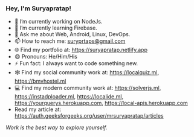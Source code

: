### Hey, I'm Suryapratap!


- 🔭 I’m currently working on NodeJs.
- 🌱 I’m currently learning Firebase.
- 💬 Ask me about Web, Android, Linux, DevOps.
- 📫 How to reach me: suryprtaps@gmail.com
- 🌐 Find my portfolio at: https://suryapratap.netlify.app
- 😄 Pronouns: He/Him/His
- ⚡ Fun fact: I always want to code something new.
- 🕸️ Find my social community work at: https://localquiz.ml, https://bmvhostel.ml
- 💻 Find my modern community work at: https://solverjs.ml, https://instadploader.ml, https://localide.ml, https://yourquerys.herokuapp.com, https://local-apis.herokuapp.com
- Read my article at: https://auth.geeksforgeeks.org/user/mrsuryapratap/articles

<em date="19/12/2021">Work is the best way to explore yourself.</em>